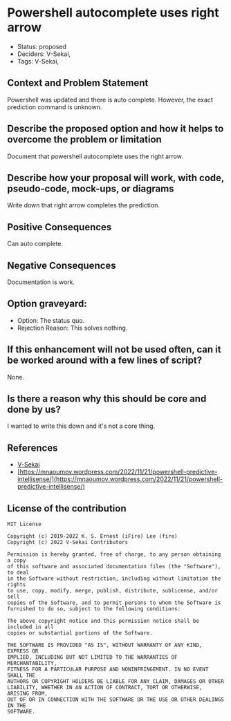 # Powershell autocomplete uses right arrow

- Status: proposed <!-- draft | proposed | rejected | accepted | deprecated | superseded by -->
- Deciders: V-Sekai,
- Tags: V-Sekai,

## Context and Problem Statement

Powershell was updated and there is auto complete. However, the exact prediction command is unknown.

## Describe the proposed option and how it helps to overcome the problem or limitation

Document that powershell autocomplete uses the right arrow.

## Describe how your proposal will work, with code, pseudo-code, mock-ups, or diagrams

Write down that right arrow completes the prediction.

## Positive Consequences <!-- improvement of quality attribute satisfaction, follow-up decisions required -->

Can auto complete.

## Negative Consequences <!-- compromising quality attribute, follow-up decisions required -->

Documentation is work.

## Option graveyard:

- Option: The status quo. <!-- List the proposed options no longer open for consideration. -->
- Rejection Reason: This solves nothing. <!-- List the reasons for the rejection: (the bad traits) -->

## If this enhancement will not be used often, can it be worked around with a few lines of script?

None.

## Is there a reason why this should be core and done by us?

I wanted to write this down and it's not a core thing.

## References

- [V-Sekai](https://v-sekai.org/)
- [https://mnaoumov.wordpress.com/2022/11/21/powershell-predictive-intellisense/](https://mnaoumov.wordpress.com/2022/11/21/powershell-predictive-intellisense/)

## License of the contribution

```
MIT License

Copyright (c) 2019-2022 K. S. Ernest (iFire) Lee (fire)
Copyright (c) 2022 V-Sekai Contributors

Permission is hereby granted, free of charge, to any person obtaining a copy
of this software and associated documentation files (the "Software"), to deal
in the Software without restriction, including without limitation the rights
to use, copy, modify, merge, publish, distribute, sublicense, and/or sell
copies of the Software, and to permit persons to whom the Software is
furnished to do so, subject to the following conditions:

The above copyright notice and this permission notice shall be included in all
copies or substantial portions of the Software.

THE SOFTWARE IS PROVIDED "AS IS", WITHOUT WARRANTY OF ANY KIND, EXPRESS OR
IMPLIED, INCLUDING BUT NOT LIMITED TO THE WARRANTIES OF MERCHANTABILITY,
FITNESS FOR A PARTICULAR PURPOSE AND NONINFRINGEMENT. IN NO EVENT SHALL THE
AUTHORS OR COPYRIGHT HOLDERS BE LIABLE FOR ANY CLAIM, DAMAGES OR OTHER
LIABILITY, WHETHER IN AN ACTION OF CONTRACT, TORT OR OTHERWISE, ARISING FROM,
OUT OF OR IN CONNECTION WITH THE SOFTWARE OR THE USE OR OTHER DEALINGS IN THE
SOFTWARE.
```
